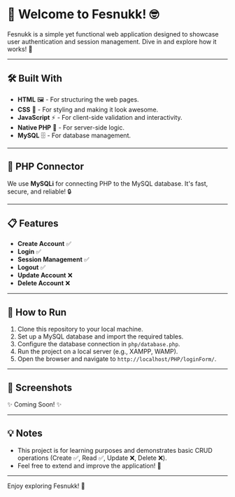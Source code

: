 # 🎉 Welcome to Fesnukk! 🤓

Fesnukk is a simple yet functional web application designed to showcase user authentication and session management. Dive in and explore how it works! 🚀

---

## 🛠️ Built With
- **HTML** 🖼️ - For structuring the web pages.
- **CSS** 🎨 - For styling and making it look awesome.
- **JavaScript** ⚡ - For client-side validation and interactivity.
- **Native PHP** 🐘 - For server-side logic.
- **MySQL** 🗄️ - For database management.

---

## 🔗 PHP Connector
We use **MySQLi** for connecting PHP to the MySQL database. It's fast, secure, and reliable! 🔒

---

## 📋 Features
- **Create Account** ✅
- **Login** ✅
- **Session Management** ✅
- **Logout** ✅
- **Update Account** ❌
- **Delete Account** ❌

---

## 🚀 How to Run
1. Clone this repository to your local machine.
2. Set up a MySQL database and import the required tables.
3. Configure the database connection in `php/database.php`.
4. Run the project on a local server (e.g., XAMPP, WAMP).
5. Open the browser and navigate to `http://localhost/PHP/loginForm/`.

---

## 📸 Screenshots
✨ Coming Soon! ✨

---

## 💡 Notes
- This project is for learning purposes and demonstrates basic CRUD operations (Create ✅, Read ✅, Update ❌, Delete ❌).
- Feel free to extend and improve the application! 💪

---

Enjoy exploring Fesnukk! 🎉